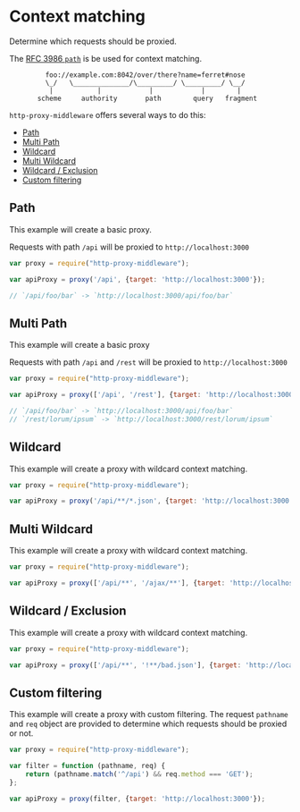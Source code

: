 # Context matching

Determine which requests should be proxied.

The [RFC 3986 `path`](https://tools.ietf.org/html/rfc3986#section-3.3) is be used for context matching.

```
         foo://example.com:8042/over/there?name=ferret#nose
         \_/   \______________/\_________/ \_________/ \__/
          |           |            |            |        |
       scheme     authority       path        query   fragment
```


`http-proxy-middleware` offers several ways to do this:

<!-- MarkdownTOC autolink=true bracket=round -->

- [Path](#path)
- [Multi Path](#multi-path)
- [Wildcard](#wildcard)
- [Multi Wildcard](#multi-wildcard)
- [Wildcard / Exclusion](#wildcard--exclusion)
- [Custom filtering](#custom-filtering)

<!-- /MarkdownTOC -->


## Path

This example will create a basic proxy.

Requests with path `/api` will be proxied to `http://localhost:3000`

```javascript
var proxy = require("http-proxy-middleware");

var apiProxy = proxy('/api', {target: 'http://localhost:3000'});

// `/api/foo/bar` -> `http://localhost:3000/api/foo/bar`
```

## Multi Path

This example will create a basic proxy 

Requests with path `/api` and `/rest` will be proxied to `http://localhost:3000`

```javascript
var proxy = require("http-proxy-middleware");

var apiProxy = proxy(['/api', '/rest'], {target: 'http://localhost:3000'});

// `/api/foo/bar` -> `http://localhost:3000/api/foo/bar`
// `/rest/lorum/ipsum` -> `http://localhost:3000/rest/lorum/ipsum`
```

## Wildcard

This example will create a proxy with wildcard context matching.

```javascript
var proxy = require("http-proxy-middleware");

var apiProxy = proxy('/api/**/*.json', {target: 'http://localhost:3000'});
```

## Multi Wildcard

This example will create a proxy with wildcard context matching.

```javascript
var proxy = require("http-proxy-middleware");

var apiProxy = proxy(['/api/**', '/ajax/**'], {target: 'http://localhost:3000'});
```

## Wildcard / Exclusion

This example will create a proxy with wildcard context matching.

```javascript
var proxy = require("http-proxy-middleware");

var apiProxy = proxy(['/api/**', '!**/bad.json'], {target: 'http://localhost:3000'});
```

## Custom filtering

This example will create a proxy with custom filtering.
The request `pathname` and `req` object are provided to determine which requests should be proxied or not.

```javascript
var proxy = require("http-proxy-middleware");

var filter = function (pathname, req) {
    return (pathname.match('^/api') && req.method === 'GET');
};

var apiProxy = proxy(filter, {target: 'http://localhost:3000'});
```
